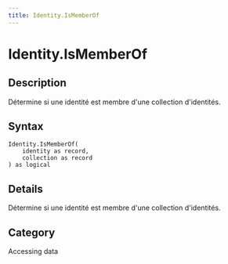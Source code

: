 ```yaml
---
title: Identity.IsMemberOf
---
```


# Identity.IsMemberOf


## Description

Détermine si une identité est membre d&#39;une collection d&#39;identités.


## Syntax

```powerquery
Identity.IsMemberOf(
    identity as record,
    collection as record
) as logical
```


## Details

Détermine si une identité est membre d'une collection d'identités.



## Category
Accessing data
